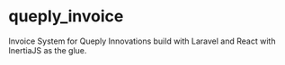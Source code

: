 # queply_invoice
Invoice System for Queply Innovations build with Laravel and React with InertiaJS as the glue.
